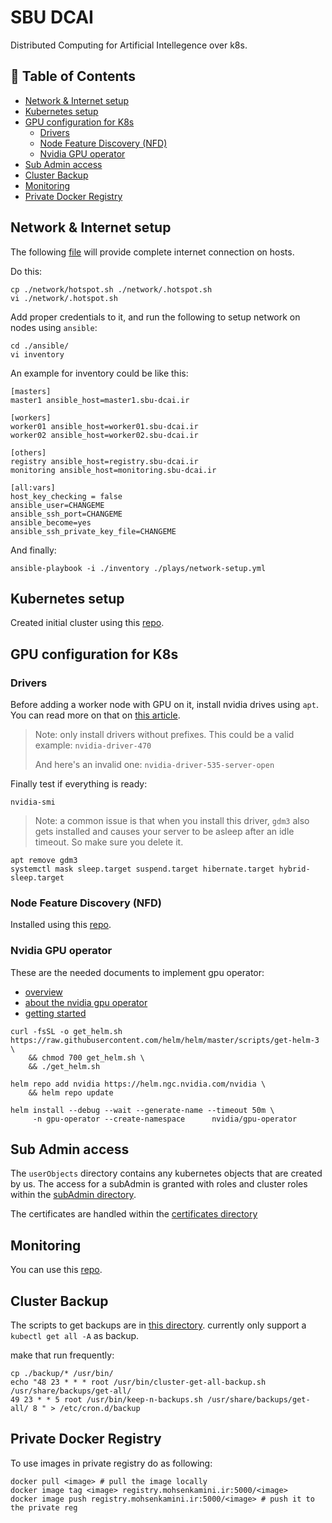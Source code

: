 # SBU DCAI
Distributed Computing for Artificial Intellegence over k8s.
## 📖 Table of Contents
- [Network & Internet setup](#network--internet-setup)
- [Kubernetes setup](#kubernetes-setup)
- [GPU configuration for K8s](#gpu-configuration-for-k8s)
  - [Drivers](#drivers)
  - [Node Feature Discovery (NFD)](#node-feature-discovery-nfd)
  - [Nvidia GPU operator](#nvidia-gpu-operator)
- [Sub Admin access](#sub-admin-access)
- [Cluster Backup](#cluster-backup)
- [Monitoring](#monitoring)
- [Private Docker Registry](private-docker-registry)
## Network & Internet setup
The following [file](./network/hotspot.sh) will provide complete internet connection on hosts.

Do this:
~~~
cp ./network/hotspot.sh ./network/.hotspot.sh
vi ./network/.hotspot.sh
~~~
Add proper credentials to it, and run the following to setup network on nodes using `ansible`:
~~~
cd ./ansible/
vi inventory
~~~
An example for inventory could be like this: 
~~~
[masters]
master1 ansible_host=master1.sbu-dcai.ir

[workers]
worker01 ansible_host=worker01.sbu-dcai.ir
worker02 ansible_host=worker02.sbu-dcai.ir

[others]
registry ansible_host=registry.sbu-dcai.ir
monitoring ansible_host=monitoring.sbu-dcai.ir

[all:vars]
host_key_checking = false
ansible_user=CHANGEME
ansible_ssh_port=CHANGEME
ansible_become=yes
ansible_ssh_private_key_file=CHANGEME
~~~
And finally: 
~~~
ansible-playbook -i ./inventory ./plays/network-setup.yml
~~~

## Kubernetes setup

Created initial cluster using this [repo](https://github.com/mohsenkamini/Getting-started-w-Kubernetes).

## GPU configuration for K8s

### Drivers
Before adding a worker node with GPU on it, install nvidia drives using `apt`. You can read more on that on [this article](https://linuxconfig.org/how-to-install-the-nvidia-drivers-on-ubuntu-20-04-focal-fossa-linux).

> Note: only install drivers without prefixes. This could be a valid example: `nvidia-driver-470`
> 
> And here's an invalid one: `nvidia-driver-535-server-open`

Finally test if everything is ready:
~~~
nvidia-smi
~~~

> Note: a common issue is that when you install this driver, `gdm3` also gets installed and causes your server to be asleep after an idle timeout. So make sure you delete it.

~~~
apt remove gdm3
systemctl mask sleep.target suspend.target hibernate.target hybrid-sleep.target
~~~

### Node Feature Discovery (NFD)
Installed using this [repo](https://github.com/kubernetes-sigs/node-feature-discovery).

### Nvidia GPU operator
These are the needed documents to implement gpu operator:
- [overview](https://catalog.ngc.nvidia.com/orgs/nvidia/containers/gpu-operator)
- [about the nvidia gpu operator](https://catalog.ngc.nvidia.com/orgs/nvidia/containers/gpu-operator)
- [getting started](https://docs.nvidia.com/datacenter/cloud-native/gpu-operator/latest/getting-started.html)

~~~
curl -fsSL -o get_helm.sh https://raw.githubusercontent.com/helm/helm/master/scripts/get-helm-3 \
    && chmod 700 get_helm.sh \
    && ./get_helm.sh
~~~
~~~
helm repo add nvidia https://helm.ngc.nvidia.com/nvidia \
    && helm repo update
~~~
~~~
helm install --debug --wait --generate-name --timeout 50m \
     -n gpu-operator --create-namespace      nvidia/gpu-operator
~~~


## Sub Admin access
The `userObjects` directory contains any kubernetes objects that are created by us. The access for a subAdmin is granted with roles and cluster roles within the [subAdmin directory](./userObjects/subAdmin).

The certificates are handled within the [certificates directory](./userObjects/certificates)

## Monitoring

You can use this [repo](https://github.com/Mi-Kho/monitoring.git).

## Cluster Backup
The scripts to get backups are in [this directory](./backup/). currently only support a `kubectl get all -A` as backup.

make that run frequently:
~~~
cp ./backup/* /usr/bin/
echo "48 23 * * * root /usr/bin/cluster-get-all-backup.sh /usr/share/backups/get-all/
49 23 * * 5 root /usr/bin/keep-n-backups.sh /usr/share/backups/get-all/ 8 " > /etc/cron.d/backup
~~~

## Private Docker Registry
To use images in private registry do as following:
~~~
docker pull <image> # pull the image locally
docker image tag <image> registry.mohsenkamini.ir:5000/<image>
docker image push registry.mohsenkamini.ir:5000/<image> # push it to the private reg
~~~
